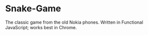 # Snake-Game
The classic game from the old Nokia phones. Written in Functional JavaScript; works best in Chrome.

